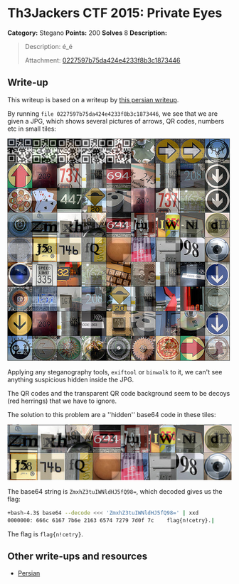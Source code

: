 # Th3Jackers CTF 2015: Private Eyes

**Category:** Stegano
**Points:** 200
**Solves** 8
**Description:**

> Description: é_é
>
> Attachment: [0227597b75da424e4233f8b3c1873446](0227597b75da424e4233f8b3c1873446)

## Write-up

This writeup is based on a writeup by [this persian writeup](http://nevermore.blog.ir/post/th3jackers-2015-CTF-writeup).

By running `file 0227597b75da424e4233f8b3c1873446`, we see that we are given a JPG, which shows several pictures of arrows, QR codes, numbers etc in small tiles:

![](./0227597b75da424e4233f8b3c1873446)

Applying any steganography tools, `exiftool` or `binwalk` to it, we can't see anything suspicious hidden inside the JPG.

The QR codes and the transparent QR code background seem to be decoys (red herrings) that we have to ignore.

The solution to this problem are a ''hidden'' base64 code in these tiles:

![](tiles.png)

The base64 string is `ZmxhZ3tuIWNldHJ5fQ98=`, which decoded gives us the flag:

```bash
+bash-4.3$ base64 --decode <<< 'ZmxhZ3tuIWNldHJ5fQ98=' | xxd
0000000: 666c 6167 7b6e 2163 6574 7279 7d0f 7c    flag{n!cetry}.|
```

The flag is `flag{n!cetry}`.

## Other write-ups and resources

* [Persian](http://nevermore.blog.ir/post/th3jackers-2015-CTF-writeup)
